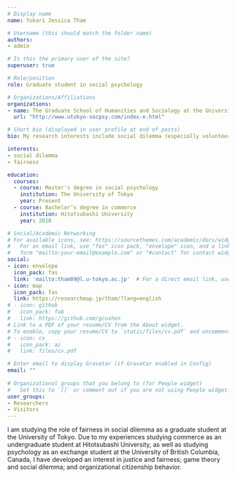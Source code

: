 ```yaml
---
# Display name
name: Yukari Jessica Tham

# Username (this should match the folder name)
authors:
- admin

# Is this the primary user of the site?
superuser: true

# Role/position
role: Graduate student in social psychology 

# Organizations/Affiliations
organizations:
- name: The Graduate School of Humanities and Sociology at the University of Tokyo, Japan.
  url: "http://www.utokyo-socpsy.com/index-e.html"

# Short bio (displayed in user profile at end of posts)
bio: My research interests include social dilemma (especially volunteer's dilemma) and a sense of fairness.

interests:
- social dilemma
- fairness

education:
  courses:
  - course: Master's degree in social psychology
    institution: The University of Tokyo
    year: Present
  - course: Bachelor’s degree in commerce
    institution: Hitotsubashi University
    year: 2018

# Social/Academic Networking
# For available icons, see: https://sourcethemes.com/academic/docs/widgets/#icons
#   For an email link, use "fas" icon pack, "envelope" icon, and a link in the
#   form "mailto:your-email@example.com" or "#contact" for contact widget.
social:
- icon: envelope
  icon_pack: fas
  link: 'mailto:tham09@l.u-tokyo.ac.jp'  # For a direct email link, use "mailto:test@example.org".
- icon: map
  icon_pack: fas
  link: https://researchmap.jp/tham/?lang=english
# - icon: github
#   icon_pack: fab
#   link: https://github.com/gcushen
# Link to a PDF of your resume/CV from the About widget.
# To enable, copy your resume/CV to `static/files/cv.pdf` and uncomment the lines below.  
# - icon: cv
#   icon_pack: ai
#   link: files/cv.pdf

# Enter email to display Gravatar (if Gravatar enabled in Config)
email: ""
  
# Organizational groups that you belong to (for People widget)
#   Set this to `[]` or comment out if you are not using People widget.  
user_groups:
- Researchers
- Visitors
---
```


I am studying the role of fairness in social dilemma as a graduate student at the University of Tokyo. Due to my experiences studying commerce as an undergraduate student at Hitotsubashi University, as well as studying psychology as an exchange student at the University of British Columbia, Canada, I have developed an interest in justice and fairness; game theory and social dilemma; and organizational citizenship behavior.
